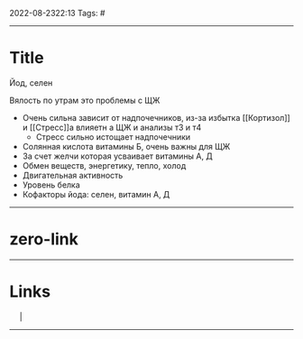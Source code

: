 2022-08-2322:13
Tags: #

---
# Title
Йод, селен

Вялость по утрам это проблемы с ЩЖ

- Очень сильна зависит от надпочечников, из-за избытка [[Кортизол]] и [[Стресс]]а влияетн а ЩЖ и анализы т3 и т4
	- Стресс сильно истощает надпочечники
- Солянная кислота витамины Б, очень важны для ЩЖ
- За счет желчи которая усваивает витамины А, Д 
- Обмен веществ, энергетику, тепло, холод
- Двигательная активность
- Уровень белка
- Кофакторы йода: селен, витамин А, Д

---
# zero-link


---
# Links
 &emsp; | &emsp; 


---
